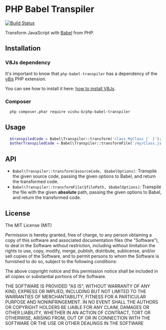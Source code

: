 # PHP Babel Transpiler

[![Build Status](https://travis-ci.org/vishu-b/php-babel-transpiler.svg)](https://travis-ci.org/vishu-b/php-babel-transpiler)

Transform JavaScript with [Babel](https://babeljs.io/) from PHP.

## Installation

### V8Js dependency

It's important to know that `php-babel-transpiler` has a dependency of the [v8js](https://pecl.php.net/package/v8js) PHP extension.

You can see how to install it here: [how to install V8Js](https://github.com/talyssonoc/react-laravel/blob/master/install_v8js.md).

### Composer

```sh
  php composer.phar require vishu-b/php-babel-transpiler
```

## Usage

```php
  $transpiledCode = Babel\Transpiler::transform('class MyClass {  }');
  $otherTranspiledCode = Babel\Transpiler::transformFile('/my/Class.js', [ 'blacklist' => [ 'useStrict' ] ]);
```

## API

- `Babel\Transpiler::transform($sourceCode, $babelOptions)`: Transpile the given source code, passing the given options to Babel, and return the transformed code.
- `Babel\Transpiler::transformFile($filePath, $babelOptions)`: Transpile the file with the given **absolute** path, passing the given options to Babel, and return the transformed code.

## License

The MIT License (MIT)

Permission is hereby granted, free of charge, to any person obtaining a copy
of this software and associated documentation files (the "Software"), to deal
in the Software without restriction, including without limitation the rights
to use, copy, modify, merge, publish, distribute, sublicense, and/or sell
copies of the Software, and to permit persons to whom the Software is
furnished to do so, subject to the following conditions:

The above copyright notice and this permission notice shall be included in
all copies or substantial portions of the Software.

THE SOFTWARE IS PROVIDED "AS IS", WITHOUT WARRANTY OF ANY KIND, EXPRESS OR
IMPLIED, INCLUDING BUT NOT LIMITED TO THE WARRANTIES OF MERCHANTABILITY,
FITNESS FOR A PARTICULAR PURPOSE AND NONINFRINGEMENT. IN NO EVENT SHALL THE
AUTHORS OR COPYRIGHT HOLDERS BE LIABLE FOR ANY CLAIM, DAMAGES OR OTHER
LIABILITY, WHETHER IN AN ACTION OF CONTRACT, TORT OR OTHERWISE, ARISING FROM,
OUT OF OR IN CONNECTION WITH THE SOFTWARE OR THE USE OR OTHER DEALINGS IN
THE SOFTWARE
